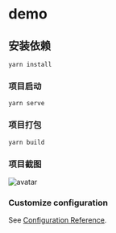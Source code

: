 <!--
 * @Descripttion: no
 * @version: 1.0.0
 * @Author: fugang
 * @Date: 2021-11-18 15:14:15
 * @LastEditors: fugang
 * @LastEditTime: 2021-11-23 09:17:03
-->
# demo

## 安装依赖
```
yarn install
```

### 项目启动
```
yarn serve
```

### 项目打包
```
yarn build
```

### 项目截图

![avatar](../videochat/src/assets/videoscreenshot.png)


### Customize configuration
See [Configuration Reference](https://cli.vuejs.org/config/).
